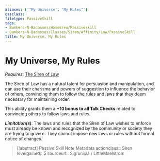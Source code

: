 ```yaml
---
aliases: ['"My Universe', 'My Rules"']
cssclass: 
filetype: PassiveSkill
tags:
- Bunkers-N-Badasses/HomeBrew/Passiveskill
- Bunkers-N-Badasses/Classes/Siren/Affinity/Law/PassiveSkill
title: My Universe, My Rules
---
```


# My Universe, My Rules
*Requires*: [The Siren of Law](Siren%20of%20Law.md)

The Siren of Law has a natural talent for persuasion and manipulation, and can use their charisma and powers of suggestion to influence the behavior of others, convincing them to follow the rules and laws that they deem necessary for maintaining order.

This ability grants them a **+10 bonus to all Talk Checks** related to convincing others to follow laws and rules.

***Limitation(s)***: The laws and rules that the Siren of Law wishes to enforce must already be known and recognized by the community or society they are trying to govern. They cannot impose new laws or rules without formal notice of changes.

>[!abstract] Passive Skill Note Metadata
> actionclass:: Siren
> levelgained:: 5
> sourceurl:: Sigrunixia / LittleMaelstrom
